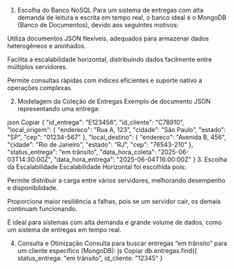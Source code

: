1. Escolha do Banco NoSQL
Para um sistema de entregas com alta demanda de leitura e escrita em tempo real, o banco ideal é o MongoDB (Banco de Documentos), devido aos seguintes motivos:

Utiliza documentos JSON flexíveis, adequados para armazenar dados heterogêneos e aninhados.

Facilita a escalabilidade horizontal, distribuindo dados facilmente entre múltiplos servidores.

Permite consultas rápidas com índices eficientes e suporte nativo a operações complexas.

2. Modelagem da Coleção de Entregas
Exemplo de documento JSON representando uma entrega:

json
Copiar
{
  "id_entrega": "E123456",
  "id_cliente": "C78910",
  "local_origem": {
    "endereco": "Rua A, 123",
    "cidade": "São Paulo",
    "estado": "SP",
    "cep": "01234-567"
  },
  "local_destino": {
    "endereco": "Avenida B, 456",
    "cidade": "Rio de Janeiro",
    "estado": "RJ",
    "cep": "76543-210"
  },
  "status_entrega": "em trânsito",
  "data_hora_coleta": "2025-06-03T14:30:00Z",
  "data_hora_entrega": "2025-06-04T16:00:00Z"
}
3. Escolha da Escalabilidade
Escalabilidade Horizontal foi escolhida pois:

Permite distribuir a carga entre vários servidores, melhorando desempenho e disponibilidade.

Proporciona maior resiliência a falhas, pois se um servidor cair, os demais continuam funcionando.

É ideal para sistemas com alta demanda e grande volume de dados, como um sistema de entregas em tempo real.

4. Consulta e Otimização
Consulta para buscar entregas “em trânsito” para um cliente específico (MongoDB):
js
Copiar
db.entregas.find({
  status_entrega: "em trânsito",
  id_cliente: "12345"
}
